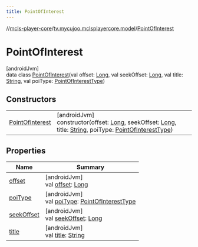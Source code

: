 ```yaml
---
title: PointOfInterest
---
```

//[mcls-player-core](../../../index.html)/[tv.mycujoo.mclsplayercore.model](../index.html)/[PointOfInterest](index.html)



# PointOfInterest



[androidJvm]\
data class [PointOfInterest](index.html)(val offset: [Long](https://kotlinlang.org/api/latest/jvm/stdlib/kotlin/-long/index.html), val seekOffset: [Long](https://kotlinlang.org/api/latest/jvm/stdlib/kotlin/-long/index.html), val title: [String](https://kotlinlang.org/api/latest/jvm/stdlib/kotlin/-string/index.html), val poiType: [PointOfInterestType](../-point-of-interest-type/index.html))



## Constructors


| | |
|---|---|
| [PointOfInterest](-point-of-interest.html) | [androidJvm]<br>constructor(offset: [Long](https://kotlinlang.org/api/latest/jvm/stdlib/kotlin/-long/index.html), seekOffset: [Long](https://kotlinlang.org/api/latest/jvm/stdlib/kotlin/-long/index.html), title: [String](https://kotlinlang.org/api/latest/jvm/stdlib/kotlin/-string/index.html), poiType: [PointOfInterestType](../-point-of-interest-type/index.html)) |


## Properties


| Name | Summary |
|---|---|
| [offset](offset.html) | [androidJvm]<br>val [offset](offset.html): [Long](https://kotlinlang.org/api/latest/jvm/stdlib/kotlin/-long/index.html) |
| [poiType](poi-type.html) | [androidJvm]<br>val [poiType](poi-type.html): [PointOfInterestType](../-point-of-interest-type/index.html) |
| [seekOffset](seek-offset.html) | [androidJvm]<br>val [seekOffset](seek-offset.html): [Long](https://kotlinlang.org/api/latest/jvm/stdlib/kotlin/-long/index.html) |
| [title](title.html) | [androidJvm]<br>val [title](title.html): [String](https://kotlinlang.org/api/latest/jvm/stdlib/kotlin/-string/index.html) |

